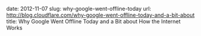 date: 2012-11-07
slug: why-google-went-offline-today
url: http://blog.cloudflare.com/why-google-went-offline-today-and-a-bit-about
title: Why Google Went Offline Today and a Bit about How the Internet Works
